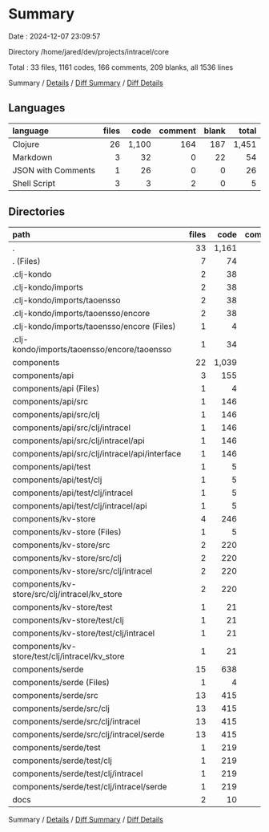# Summary

Date : 2024-12-07 23:09:57

Directory /home/jared/dev/projects/intracel/core

Total : 33 files,  1161 codes, 166 comments, 209 blanks, all 1536 lines

Summary / [Details](details.md) / [Diff Summary](diff.md) / [Diff Details](diff-details.md)

## Languages
| language | files | code | comment | blank | total |
| :--- | ---: | ---: | ---: | ---: | ---: |
| Clojure | 26 | 1,100 | 164 | 187 | 1,451 |
| Markdown | 3 | 32 | 0 | 22 | 54 |
| JSON with Comments | 1 | 26 | 0 | 0 | 26 |
| Shell Script | 3 | 3 | 2 | 0 | 5 |

## Directories
| path | files | code | comment | blank | total |
| :--- | ---: | ---: | ---: | ---: | ---: |
| . | 33 | 1,161 | 166 | 209 | 1,536 |
| . (Files) | 7 | 74 | 2 | 22 | 98 |
| .clj-kondo | 2 | 38 | 0 | 5 | 43 |
| .clj-kondo/imports | 2 | 38 | 0 | 5 | 43 |
| .clj-kondo/imports/taoensso | 2 | 38 | 0 | 5 | 43 |
| .clj-kondo/imports/taoensso/encore | 2 | 38 | 0 | 5 | 43 |
| .clj-kondo/imports/taoensso/encore (Files) | 1 | 4 | 0 | 1 | 5 |
| .clj-kondo/imports/taoensso/encore/taoensso | 1 | 34 | 0 | 4 | 38 |
| components | 22 | 1,039 | 164 | 176 | 1,379 |
| components/api | 3 | 155 | 0 | 17 | 172 |
| components/api (Files) | 1 | 4 | 0 | 1 | 5 |
| components/api/src | 1 | 146 | 0 | 14 | 160 |
| components/api/src/clj | 1 | 146 | 0 | 14 | 160 |
| components/api/src/clj/intracel | 1 | 146 | 0 | 14 | 160 |
| components/api/src/clj/intracel/api | 1 | 146 | 0 | 14 | 160 |
| components/api/src/clj/intracel/api/interface | 1 | 146 | 0 | 14 | 160 |
| components/api/test | 1 | 5 | 0 | 2 | 7 |
| components/api/test/clj | 1 | 5 | 0 | 2 | 7 |
| components/api/test/clj/intracel | 1 | 5 | 0 | 2 | 7 |
| components/api/test/clj/intracel/api | 1 | 5 | 0 | 2 | 7 |
| components/kv-store | 4 | 246 | 90 | 57 | 393 |
| components/kv-store (Files) | 1 | 5 | 0 | 1 | 6 |
| components/kv-store/src | 2 | 220 | 90 | 53 | 363 |
| components/kv-store/src/clj | 2 | 220 | 90 | 53 | 363 |
| components/kv-store/src/clj/intracel | 2 | 220 | 90 | 53 | 363 |
| components/kv-store/src/clj/intracel/kv_store | 2 | 220 | 90 | 53 | 363 |
| components/kv-store/test | 1 | 21 | 0 | 3 | 24 |
| components/kv-store/test/clj | 1 | 21 | 0 | 3 | 24 |
| components/kv-store/test/clj/intracel | 1 | 21 | 0 | 3 | 24 |
| components/kv-store/test/clj/intracel/kv_store | 1 | 21 | 0 | 3 | 24 |
| components/serde | 15 | 638 | 74 | 102 | 814 |
| components/serde (Files) | 1 | 4 | 0 | 1 | 5 |
| components/serde/src | 13 | 415 | 73 | 85 | 573 |
| components/serde/src/clj | 13 | 415 | 73 | 85 | 573 |
| components/serde/src/clj/intracel | 13 | 415 | 73 | 85 | 573 |
| components/serde/src/clj/intracel/serde | 13 | 415 | 73 | 85 | 573 |
| components/serde/test | 1 | 219 | 1 | 16 | 236 |
| components/serde/test/clj | 1 | 219 | 1 | 16 | 236 |
| components/serde/test/clj/intracel | 1 | 219 | 1 | 16 | 236 |
| components/serde/test/clj/intracel/serde | 1 | 219 | 1 | 16 | 236 |
| docs | 2 | 10 | 0 | 6 | 16 |

Summary / [Details](details.md) / [Diff Summary](diff.md) / [Diff Details](diff-details.md)